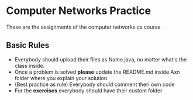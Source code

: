# Computer Networks Practice
These are the assignments of the computer networks cs course
## Basic Rules
+ Everybody should upload their files as Name.java, no matter what's the class inside.
+ Once a problem is solved **please** update the README.md inside Axn folder where you explain your solution
+ (Best practice as rule) Everybody should comment theri own code
+ For the **exercises** everybody should have their custom folder
